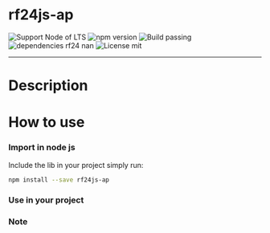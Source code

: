 # rf24js-ap

![Support Node of LTS](https://img.shields.io/badge/node-LTS-brightgreen.svg?style=plastic) ![npm version](https://img.shields.io/badge/npm-5.3.0-brightgreen.svg?style=plastic) ![Build passing](https://img.shields.io/badge/build-passing-brightgreen.svg?style=plastic) ![dependencies rf24 nan](https://img.shields.io/badge/dependencies-typescript-blue.svg?style=plastic) ![License mit](https://img.shields.io/badge/license-MIT-blue.svg?style=plastic)

---

# Description



# How to use


### Import in node js
Include the lib in your project simply run:
```sh
npm install --save rf24js-ap
```

### Use in your project

### Note
